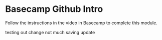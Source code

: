 # Basecamp Github Intro
Follow the instructions in the video in Basecamp to complete this module.


testing out change
not much saving
update